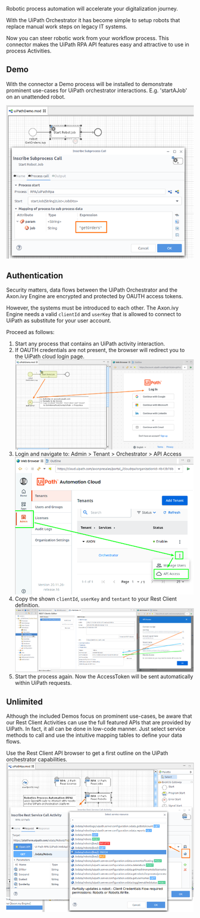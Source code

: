 Robotic process automation will accelerate your digitalization journey.

With the UiPath Orchestrator it has become simple to setup robots that
replace manual work steps on legacy IT systems.

Now you can steer robotic work from your workflow process. This connector
makes the UiPath RPA API features easy and attractive to use in 
process Activities.

## Demo

With the connector a Demo process will be installed to demonstrate prominent use-cases for UiPath orchestrator interactions. E.g. 'startAJob' on an unattended robot.

 ![copy-properties](doc/img/startJobSample.png)

## Authentication

Security matters, data flows between the UiPath Orchestrator and the Axon.ivy Engine are encrypted and protected by OAUTH access tokens.

However, the systems must be introduced to each other. The Axon.ivy Engine needs a valid `clientId` and `userKey` that is allowed to connect to UiPath as substitute for your user account.

Proceed as follows:
1. Start any process that contains an UiPath activity interaction.
1. If OAUTH credentials are not present, the browser will redirect you to the UiPath cloud login page.
  ![cloud-navigate](doc/img/authErrorHandling.png)
1. Login and navigate to: Admin > Tenant > Orchestrator > API Access
  ![cloud-navigate](doc/img/cloudApiAccess.png)
1. Copy the shown `clientId`, `userKey` and `tentant` to your Rest Client definition.
  ![copy-properties](doc/img/copyAuth_idKeyTenant.png)
1. Start the process again. Now the AccessToken will be sent automatically within UiPath requests.


## Unlimited

Although the included Demos focus on prominent use-cases, be aware that our Rest Client Activities
 can use the full featured APIs that are provided by UiPath.
In fact, it all can be done in low-code manner. Just select service methods to call and use the
intuitive mapping tables to define your data flows.

Use the Rest Client API browser to get a first outline on the UiPath orchestrator capabilities.
 ![copy-properties](doc/img/apiBrowserUiPath.png)


